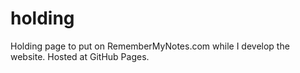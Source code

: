 # holding
Holding page to put on RememberMyNotes.com while I develop the website. Hosted at GitHub Pages.
